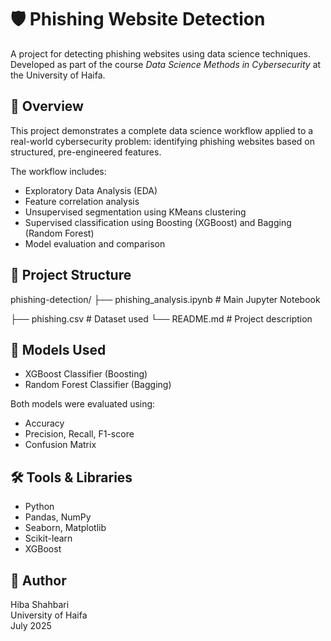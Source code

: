 # 🛡️ Phishing Website Detection

A project for detecting phishing websites using data science techniques.  
Developed as part of the course *Data Science Methods in Cybersecurity* at the University of Haifa.

## 📌 Overview

This project demonstrates a complete data science workflow applied to a real-world cybersecurity problem: identifying phishing websites based on structured, pre-engineered features.

The workflow includes:
- Exploratory Data Analysis (EDA)
- Feature correlation analysis
- Unsupervised segmentation using KMeans clustering
- Supervised classification using Boosting (XGBoost) and Bagging (Random Forest)
- Model evaluation and comparison

## 📂 Project Structure
phishing-detection/
├── phishing_analysis.ipynb # Main Jupyter Notebook

├── phishing.csv # Dataset used
└── README.md # Project description


## 🧠 Models Used

- XGBoost Classifier (Boosting)
- Random Forest Classifier (Bagging)

Both models were evaluated using:
- Accuracy
- Precision, Recall, F1-score
- Confusion Matrix

## 🛠️ Tools & Libraries

- Python
- Pandas, NumPy
- Seaborn, Matplotlib
- Scikit-learn
- XGBoost

## 👤 Author

Hiba Shahbari  
University of Haifa  
July 2025

